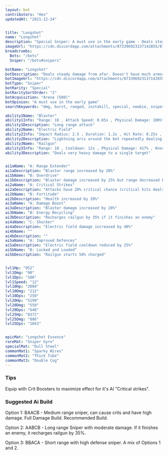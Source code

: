```yaml
---
layout: bot
contributors: "Hex"
updatedAt: "2021-12-24"


title: "Longshot"
name: "Longshot"
description: "Special Sniper: A must use in the early game - Deals steady damage from afar. Doesn't have much armor, but can electrocute nearby attackers to keep them at bay."
imageUrl: "https://cdn.discordapp.com/attachments/873396923137142855/873397383575240734/longshot.png"
breadcrumbs:
  Bots: "/bots"
  Sniper: "/bots#snipers"

botName: "Longshot"
botDescription: "Deals steady damage from afar. Doesn't have much armor, but can electrocute nearby attackers to keep them at bay."
botImageUrl: "https://cdn.discordapp.com/attachments/873396923137142855/873397383575240734/longshot.png"
botType: "Sniper"
botRarity: "Special"
botRaritySortOrder: "2"
botAcquisition: "Arena (500)"
botOpinion: "A must use in the early game"
searchKeywords: "dmg, burst, ranged, instakill, special, newbie, sniper, longshot, shooter"

ability1Name: "Blaster"
ability1Info: "Range: 10 , Attack Speed: 0.85s , Physical Damage: 100%"
ability1Description: "Long range attack"
ability2Name: "Electric Field"
ability2Info: "Impact Radius: 2.5 , Duration: 1.2s , Hit Rate: 0.25s , Cooldown: 8s , Energy Damage: 28%"
ability2Description: "Lightning arcs around the bot repeatedly dealing damage to nearby bots"
ability3Name: "Railgun"
ability3Info: "Range: 10 , Cooldown: 12s , Physical Damage: 417% , Knockback: Small"
ability3Description: "Deals very heavy damage to a single target"


ai1aName: "A: Range Extender"
ai1aDescription: "Blaster range increased by 20%"
ai1bName: "B: Overdrive"
ai1bDescription: "Blaster damage increased by 25% but range decreased by 20%"
ai2aName: "A: Critical Strikes"
ai2aDescription: "Attacks have 20% critical chance (critical hits deals double damage)"
ai2bName: "B: Fortitude"
ai2bDescription: "Health increased by 20%"
ai3aName: "A: Damage Boost"
ai3aDescription: "Blaster damage increased by 20%"
ai3bName: "B: Energy Recycling"
ai3bDescription: "Recharges railgun by 35% if it finishes an enemy"
ai4aName: "C: Shocker"
ai4aDescription: "Electric field damage increased by 40%"
ai4bName: ""
ai4bDescription: ""
ai5aName: "A: Improved Defences"
ai5aDescription: "Electric field cooldown reduced by 25%"
ai5bName: "B: Locked and Loaded"
ai5bDescription: "Railgun starts 50% charged"


lvl1Hp: "952"
lvl1Dmg: "90"
lvl1Dps: "106"
lvl1Speed: "12"
lvl10Hp: "2004"
lvl10Dmg: "212"
lvl10Dps: "250"
lvl20Hp: "5199"
lvl20Dmg: "550"
lvl20Dps: "648"
lvl25Hp: "8372"
lvl25Dmg: "886"
lvl25Dps: "1043"


epicMat: "Longshot Essence"
rareMat: "Sniper Gyro"
specialMat: "Dull Steel"
commonMat1: "Sparky Wires"
commonMat2: "Thick Tube"
commonMat3: "Double Cog"
---
```


### Tips
Equip with Crit Boosters to maximize effect for it's AI "Critical strikes".


### Suggested Ai Build
Option 1: BAACB - Medium range sniper, can cause crits and have high damage. Full Damage Build. Recommended Build.

Option 2: AABCB - Long range Sniper with moderate damage. If it finishes an enemy, it recharges railgun by 35%.

Option 3: BBACA - Short range with high defense sniper. A mix of Options 1 and 2.
